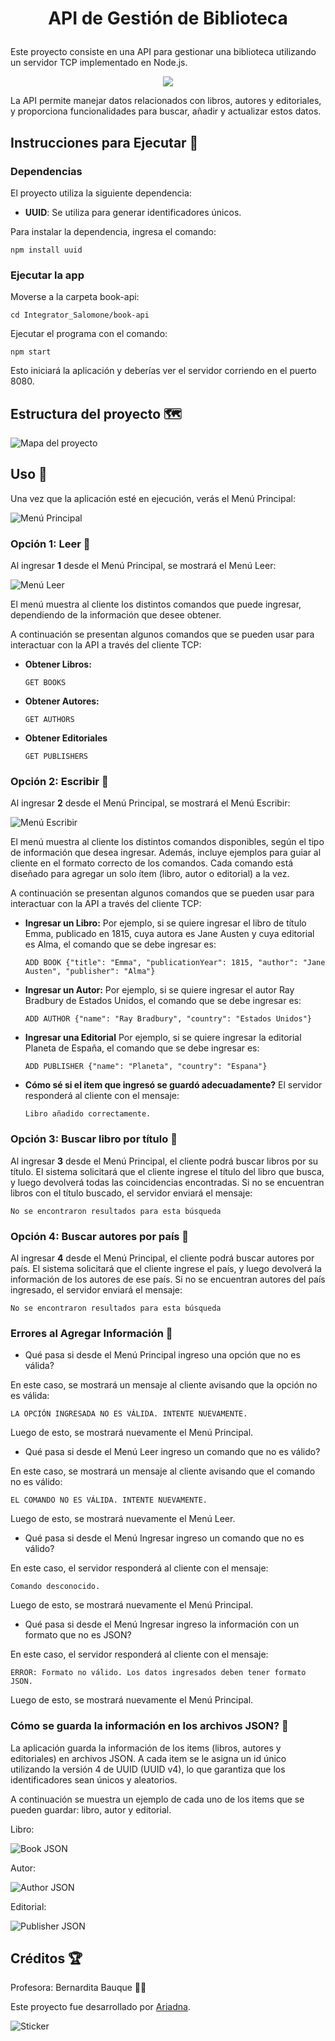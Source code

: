 # <p align="center"> API de Gestión de Biblioteca </p>

Este proyecto consiste en una API para gestionar una biblioteca utilizando un servidor TCP implementado en Node.js. 

<p align="center"> <img src="https://img.shields.io/badge/node.js-6DA55F?style=for-the-badge&logo=node.js&logoColor=white"/> </p>

La API permite manejar datos relacionados con libros, autores y editoriales, y proporciona funcionalidades para buscar, añadir y actualizar estos datos.

## Instrucciones para Ejecutar 🚀 

### Dependencias
El proyecto utiliza la siguiente dependencia:

- **UUID**: Se utiliza para generar identificadores únicos.

Para instalar la dependencia, ingresa el comando:

`npm install uuid`



### Ejecutar la app

Moverse a la carpeta book-api: 

`cd Integrator_Salomone/book-api`

Ejecutar el programa con el comando:

`npm start`

Esto iniciará la aplicación y deberías ver el servidor corriendo en el puerto 8080.



## Estructura del proyecto 🗺️

![Mapa del proyecto](https://i.imgur.com/pACtBvk.png)



## Uso 🔧

Una vez que la aplicación esté en ejecución, verás el Menú Principal:

![Menú Principal](https://i.imgur.com/LPFYwlw.png)



### Opción 1: Leer 📖

Al ingresar **1** desde el Menú Principal, se mostrará el Menú Leer: 

![Menú Leer](https://i.imgur.com/NdzPwT8.png)

El menú muestra al cliente los distintos comandos que puede ingresar, dependiendo de la información que desee obtener.

A continuación se presentan algunos comandos que se pueden usar para interactuar con la API a través del cliente TCP:

- **Obtener Libros:**
  
  `GET BOOKS`
  
- **Obtener Autores:**

  `GET AUTHORS`
  
- **Obtener Editoriales**

  `GET PUBLISHERS`

  

### Opción 2: Escribir 📝

Al ingresar **2** desde el Menú Principal, se mostrará el Menú Escribir: 

![Menú Escribir](https://i.imgur.com/JqgM5O8.png)

El menú muestra al cliente los distintos comandos disponibles, según el tipo de información que desea ingresar. Además, incluye ejemplos para guiar al cliente en el formato correcto de los comandos. Cada comando está diseñado para agregar un solo ítem (libro, autor o editorial) a la vez.

A continuación se presentan algunos comandos que se pueden usar para interactuar con la API a través del cliente TCP:

- **Ingresar un Libro:**
  Por ejemplo, si se quiere ingresar el libro de título Emma, publicado en 1815, cuya autora es Jane Austen y cuya editorial es Alma, el comando que se debe ingresar es:
  
  `ADD BOOK {"title": "Emma", "publicationYear": 1815, "author": "Jane Austen", "publisher": "Alma"}`
  
- **Ingresar un Autor:**
  Por ejemplo, si se quiere ingresar el autor Ray Bradbury de Estados Unidos, el comando que se debe ingresar es:

  `ADD AUTHOR {"name": "Ray Bradbury", "country": "Estados Unidos"}`
  
- **Ingresar una Editorial**
  Por ejemplo, si se quiere ingresar la editorial Planeta de España, el comando que se debe ingresar es:
  
  `ADD PUBLISHER {"name": "Planeta", "country": "Espana"}`

- **Cómo sé si el item que ingresó se guardó adecuadamente?**
  El servidor responderá al cliente con el mensaje:

  `Libro añadido correctamente.`


### Opción 3: Buscar libro por título 🔎
Al ingresar **3** desde el Menú Principal, el cliente podrá buscar libros por su título. El sistema solicitará que el cliente ingrese el título del libro que busca, y luego devolverá todas las coincidencias encontradas. Si no se encuentran libros con el título buscado, el servidor enviará el mensaje:

`No se encontraron resultados para esta búsqueda`



### Opción 4: Buscar autores por país 🔎
Al ingresar **4** desde el Menú Principal, el cliente podrá buscar autores por país. El sistema solicitará que el cliente ingrese el país, y luego devolverá la información de los autores de ese país. Si no se encuentran autores del país ingresado, el servidor enviará el mensaje:

`No se encontraron resultados para esta búsqueda`


### Errores al Agregar Información 🚨

- Qué pasa si desde el Menú Principal ingreso una opción que no es válida?
  
En este caso, se mostrará un mensaje al cliente avisando que la opción no es válida:

`LA OPCIÓN INGRESADA NO ES VÁLIDA. INTENTE NUEVAMENTE.`

Luego de esto, se mostrará nuevamente el Menú Principal. 


- Qué pasa si desde el Menú Leer ingreso un comando que no es válido?
  
En este caso, se mostrará un mensaje al cliente avisando que el comando no es válido:

`EL COMANDO NO ES VÁLIDA. INTENTE NUEVAMENTE.`

Luego de esto, se mostrará nuevamente el Menú Leer.


- Qué pasa si desde el Menú Ingresar ingreso un comando que no es válido?
  
En este caso, el servidor responderá al cliente con el mensaje:

`Comando desconocido.`

Luego de esto, se mostrará nuevamente el Menú Principal.


- Qué pasa si desde el Menú Ingresar ingreso la información con un formato que no es JSON?
  
En este caso, el servidor responderá al cliente con el mensaje: 

`ERROR: Formato no válido. Los datos ingresados deben tener formato JSON.` 

Luego de esto, se mostrará nuevamente el Menú Principal.


### Cómo se guarda la información en los archivos JSON? 💾
La aplicación guarda la información de los items (libros, autores y editoriales) en archivos JSON. A cada item se le asigna un id único utilizando la versión 4 de UUID (UUID v4), lo que garantiza que los identificadores sean únicos y aleatorios.

A continuación se muestra un ejemplo de cada uno de los items que se pueden guardar: libro, autor y editorial.

Libro:

![Book JSON](https://i.imgur.com/NDP5DiQ.png)    

Autor:

![Author JSON](https://i.imgur.com/wSk5V9w.png)    

Editorial: 

![Publisher JSON](https://i.imgur.com/QbnCchl.png)




## Créditos 🏆

Profesora: Bernardita Bauque 👩‍💻

Este proyecto fue desarrollado por [Ariadna](https://github.com/arics07).



![Sticker](https://media.giphy.com/media/paTz7UZbPfTZFRYnnB/giphy.gif) 

